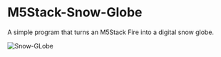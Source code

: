 # M5Stack-Snow-Globe
A simple program that turns an M5Stack Fire into a digital snow globe.

![Snow-GLobe](/images/Snow-Globe.gif)
